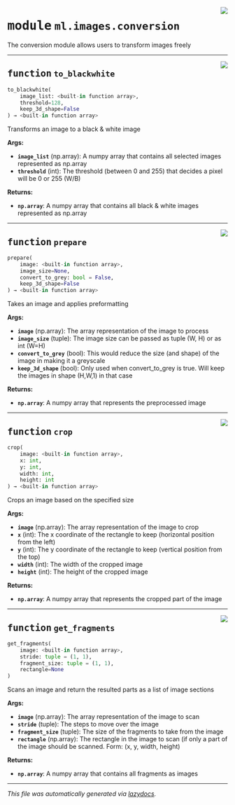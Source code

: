 <!-- markdownlint-disable -->

<a href="../../../arcus/ml/images/conversion.py#L0"><img align="right" style="float:right;" src="https://img.shields.io/badge/-source-cccccc?style=flat-square"></a>

# <kbd>module</kbd> `ml.images.conversion`
The conversion module allows users to transform images freely 


---

<a href="../../../arcus/ml/images/conversion.py#L13"><img align="right" style="float:right;" src="https://img.shields.io/badge/-source-cccccc?style=flat-square"></a>

## <kbd>function</kbd> `to_blackwhite`

```python
to_blackwhite(
    image_list: <built-in function array>,
    threshold=128,
    keep_3d_shape=False
) → <built-in function array>
```

Transforms an image to a black & white image 

**Args:**
 
 - <b>`image_list`</b> (np.array):  A numpy array that contains all selected images represented as np.array 
 - <b>`threshold`</b> (int):  The threshold (between 0 and 255) that decides a pixel will be 0 or 255 (W/B) 

**Returns:**
 
 - <b>`np.array`</b>:  A numpy array that contains all black & white images represented as np.array 


---

<a href="../../../arcus/ml/images/conversion.py#L39"><img align="right" style="float:right;" src="https://img.shields.io/badge/-source-cccccc?style=flat-square"></a>

## <kbd>function</kbd> `prepare`

```python
prepare(
    image: <built-in function array>,
    image_size=None,
    convert_to_grey: bool = False,
    keep_3d_shape=False
) → <built-in function array>
```

Takes an image and applies preformatting 

**Args:**
 
 - <b>`image`</b> (np.array):  The array representation of the image to process 
 - <b>`image_size`</b> (tuple):  The image size can be passed as tuple (W, H) or as int (W=H) 
 - <b>`convert_to_grey`</b> (bool):  This would reduce the size (and shape) of the image in making it a greyscale 
 - <b>`keep_3d_shape`</b> (bool):  Only used when convert_to_grey is true.  Will keep the images in shape (H,W,1) in that case 

**Returns:**
 
 - <b>`np.array`</b>:  A numpy array that represents the preprocessed image 


---

<a href="../../../arcus/ml/images/conversion.py#L66"><img align="right" style="float:right;" src="https://img.shields.io/badge/-source-cccccc?style=flat-square"></a>

## <kbd>function</kbd> `crop`

```python
crop(
    image: <built-in function array>,
    x: int,
    y: int,
    width: int,
    height: int
) → <built-in function array>
```

Crops an image based on the specified size 

**Args:**
 
 - <b>`image`</b> (np.array):  The array representation of the image to crop 
 - <b>`x`</b> (int):  The x coordinate of the rectangle to keep (horizontal position from the left) 
 - <b>`y`</b> (int):  The y coordinate of the rectangle to keep (vertical position from the top) 
 - <b>`width`</b> (int):  The width of the cropped image 
 - <b>`height`</b> (int):  The height of the cropped image 

**Returns:**
 
 - <b>`np.array`</b>:  A numpy array that represents the cropped part of the image 


---

<a href="../../../arcus/ml/images/conversion.py#L80"><img align="right" style="float:right;" src="https://img.shields.io/badge/-source-cccccc?style=flat-square"></a>

## <kbd>function</kbd> `get_fragments`

```python
get_fragments(
    image: <built-in function array>,
    stride: tuple = (1, 1),
    fragment_size: tuple = (1, 1),
    rectangle=None
)
```

Scans an image and return the resulted parts as a list of image sections 

**Args:**
 
 - <b>`image`</b> (np.array):  The array representation of the image to scan 
 - <b>`stride`</b> (tuple):  The steps to move over the image 
 - <b>`fragment_size`</b> (tuple):  The size of the fragments to take from the image 
 - <b>`rectangle`</b> (np.array):  The rectangle in the image to scan (if only a part of the image should be scanned.  Form: (x, y, width, height) 

**Returns:**
 
 - <b>`np.array`</b>:  A numpy array that contains all fragments as images 




---

_This file was automatically generated via [lazydocs](https://github.com/ml-tooling/lazydocs)._

